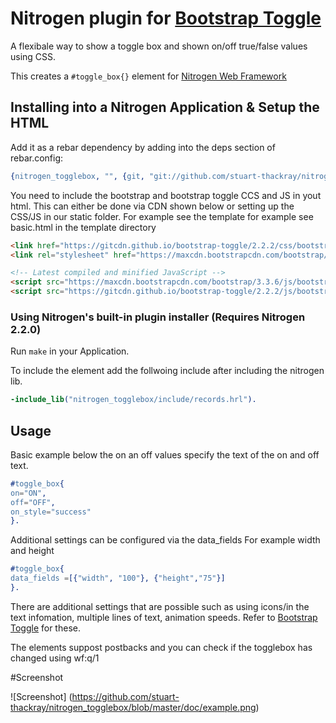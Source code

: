 # Nitrogen plugin for [Bootstrap Toggle](http://www.bootstraptoggle.com/)


A flexibale way to show a toggle box and shown on/off true/false values using CSS.

This creates a `#toggle_box{}` element for [Nitrogen Web Framework](http://nitrogenproject.com) 


## Installing into a Nitrogen Application & Setup the HTML

Add it as a rebar dependency by adding into the deps section of rebar.config:

```erlang
{nitrogen_togglebox, "", {git, "git://github.com/stuart-thackray/nitrogen_togglebox.git", {branch, master}}}
```

You need to include the bootstrap and bootstrap toggle CCS and JS in yout html. This can either be done via CDN shown below or setting up the CSS/JS in our static folder. For example see the template for example see basic.html in the template directory


```html
<link href="https://gitcdn.github.io/bootstrap-toggle/2.2.2/css/bootstrap-toggle.min.css" rel="stylesheet">
<link rel="stylesheet" href="https://maxcdn.bootstrapcdn.com/bootstrap/3.3.6/css/bootstrap.min.css" integrity="sha384-1q8mTJOASx8j1Au+a5WDVnPi2lkFfwwEAa8hDDdjZlpLegxhjVME1fgjWPGmkzs7" crossorigin="anonymous">

<!-- Latest compiled and minified JavaScript -->
<script src="https://maxcdn.bootstrapcdn.com/bootstrap/3.3.6/js/bootstrap.min.js" integrity="sha384-0mSbJDEHialfmuBBQP6A4Qrprq5OVfW37PRR3j5ELqxss1yVqOtnepnHVP9aJ7xS" crossorigin="anonymous"></script>
<script src="https://gitcdn.github.io/bootstrap-toggle/2.2.2/js/bootstrap-toggle.min.js"></script>
```

### Using Nitrogen's built-in plugin installer (Requires Nitrogen 2.2.0)

Run `make` in your Application. 

To include the element add the follwoing include after including the nitrogen lib.

```erlang
-include_lib("nitrogen_togglebox/include/records.hrl").
```


## Usage
Basic example below the on an off values specify the text of the on and off text.

```erlang
#toggle_box{
on="ON",
off="OFF",
on_style="success"
}.	
```

Additional settings can be configured via the data_fields
For example width and height
```erlang
#toggle_box{
data_fields =[{"width", "100"}, {"height","75"}]
}.
```


There are additional settings that are possible such as using icons/in the text infomation, multiple lines of text, animation speeds. Refer to [Bootstrap Toggle](http://www.bootstraptoggle.com/) for these.

The elements suppost postbacks and you can check if the togglebox has changed using wf:q/1


#Screenshot

![Screenshot]
(https://github.com/stuart-thackray/nitrogen_togglebox/blob/master/doc/example.png)


